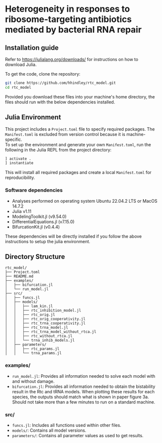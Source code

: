 # Heterogeneity in responses to ribosome-targeting antibiotics mediated by bacterial RNA repair

## Installation guide
Refer to https://julialang.org/downloads/ for instructions on how to download Julia.

To get the code, clone the repository:
```sh
git clone https://github.com/hhindley/rtc_model.git
cd rtc_model
```

Provided you download these files into your machine's home directory, the files should run with the below dependencies installed. 

## Julia Environment

This project includes a `Project.toml` file to specify required packages. The `Manifest.toml` is excluded from version control because it is machine-specific.  
To set up the environment and generate your own `Manifest.toml`, run the following in the Julia REPL from the project directory:

```julia
] activate .
] instantiate
```

This will install all required packages and create a local `Manifest.toml` for reproducibility.

### Software dependencies
- Analyses performed on operating system Ubuntu 22.04.2 LTS or MacOS 14.7.2 
- Julia v1.11
- ModelingToolkit.jl (v9.54.0) 
- DifferentialEquations.jl (v7.15.0)
- BifurcationKit.jl (v0.4.4)

These dependencies will be directly installed if you follow the above instructions to setup the julia environment. 

## Directory Structure

```
rtc_model/
├── Project.toml
├── README.md
├── examples/
│   ├── bifurcation.jl
│   └── run_model.jl
├── src/
│   ├── funcs.jl
│   ├── models/
│   │   ├── lam_kin.jl
│   │   ├── rtc_inhibition_model.jl
│   │   ├── rtc_orig.jl
│   │   ├── rtc_orig_cooperativity.jl
│   │   ├── rtc_trna_cooperativity.jl
│   │   ├── rtc_trna_model.jl
│   │   ├── rtc_trna_model_without_rtca.jl
│   │   ├── rtc_without_rtca.jl
│   │   └── trna_inhib_models.jl
│   ├── parameters/
│   │   ├── rtc_params.jl
│   │   └── trna_params.jl
```

### examples/
- `run_model.jl`: Provides all information needed to solve each model with and without damage.
- `bifurcation.jl`: Provides all information needed to obtain the bistability result in the Rtc and tRNA models. When plotting these results for each species, the outputs should match what is shown in paper figure 3a. Should not take more than a few minutes to run on a standard machine.

### src/
- `funcs.jl`: Includes all functions used within other files.
- `models/`: Contains all model versions.
- `parameters/`: Contains all parameter values as used to get results.
